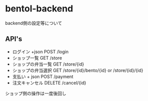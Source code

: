 # bentol-backend
backend側の設定等について

## API's
- ログイン +json
POST /login
- ショップ一覧
GET /store
- ショップの弁当一覧
GET /store/{id}
- ショップの弁当選択
GET /store/{id}/bento/{id} or /store/{id}/{id}
- 支払い + json
POST /payment
- 注文キャンセル
DELETE /cancel/{id}

ショップ側の操作は一度後回し
